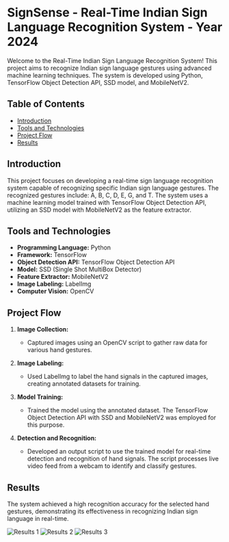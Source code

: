 
# SignSense - Real-Time Indian Sign Language Recognition System - Year 2024

Welcome to the Real-Time Indian Sign Language Recognition System! This project aims to recognize Indian sign language gestures using advanced machine learning techniques. The system is developed using Python, TensorFlow Object Detection API, SSD model, and MobileNetV2.

## Table of Contents

- [Introduction](#introduction)
- [Tools and Technologies](#tools-and-technologies)
- [Project Flow](#project-flow)
- [Results](#results)

## Introduction

This project focuses on developing a real-time sign language recognition system capable of recognizing specific Indian sign language gestures. The recognized gestures include: A, B, C, D, E, G, and T. The system uses a machine learning model trained with TensorFlow Object Detection API, utilizing an SSD model with MobileNetV2 as the feature extractor.

## Tools and Technologies

- **Programming Language:** Python
- **Framework:** TensorFlow
- **Object Detection API:** TensorFlow Object Detection API
- **Model:** SSD (Single Shot MultiBox Detector)
- **Feature Extractor:** MobileNetV2
- **Image Labeling:** LabelImg
- **Computer Vision:** OpenCV

## Project Flow

1. **Image Collection:**
   - Captured images using an OpenCV script to gather raw data for various hand gestures.

2. **Image Labeling:**
   - Used LabelImg to label the hand signals in the captured images, creating annotated datasets for training.

3. **Model Training:**
   - Trained the model using the annotated dataset. The TensorFlow Object Detection API with SSD and MobileNetV2 was employed for this purpose.

4. **Detection and Recognition:**
   - Developed an output script to use the trained model for real-time detection and recognition of hand signals. The script processes live video feed from a webcam to identify and classify gestures.


## Results

The system achieved a high recognition accuracy for the selected hand gestures, demonstrating its effectiveness in recognizing Indian sign language in real-time.

![Results 1](.images/results(1).png)
![Results 2](.images/results(2).png)
![Results 3](.images/results(3).png)
